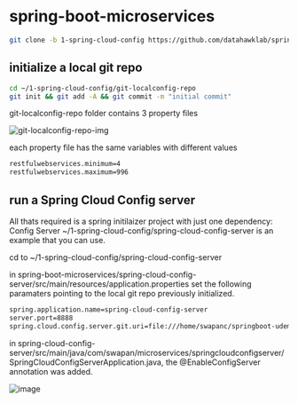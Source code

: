# spring-boot-microservices

```bash
git clone -b 1-spring-cloud-config https://github.com/datahawklab/spring-boot-microservices.git 1-spring-cloud-config
```

## initialize a local git repo 

```bash
cd ~/1-spring-cloud-config/git-localconfig-repo
git init && git add -A && git commit -m "initial commit"
```

git-localconfig-repo folder contains 3 property files

![git-localconfig-repo-img](https://user-images.githubusercontent.com/91769455/178094236-c92e857f-4b62-4d03-bfdb-7dd201d7b2fc.png)

each property file has the same variables with different values

```bash
restfulwebservices.minimum=4
restfulwebservices.maximum=996
```

## run a Spring Cloud Config server

All thats required is a spring initilaizer project with just one dependency: Config Server
~/1-spring-cloud-config/spring-cloud-config-server is an example that you can use. 

cd to ~/1-spring-cloud-config/spring-cloud-config-server

in spring-boot-microservices/spring-cloud-config-server/src/main/resources/application.properties set the following paramaters pointing to the local git repo previously initialized. 

```bash
spring.application.name=spring-cloud-config-server
server.port=8888
spring.cloud.config.server.git.uri=file:///home/swapanc/springboot-udemy/spring-boot-microservices/git-localconfig-repo   
```

in spring-cloud-config-server/src/main/java/com/swapan/microservices/springcloudconfigserver/SpringCloudConfigServerApplication.java, the @EnableConfigServer annotation was added.

![image](https://user-images.githubusercontent.com/91769455/179668266-c70719bf-6a66-4418-9c34-a86a668b742f.png)
